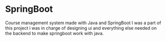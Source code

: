 # SpringBoot
Course management system made with Java and SpringBoot
I was a part of this project i was in charge of designing ui and everything else needed on the backend to make springboot work with java.
